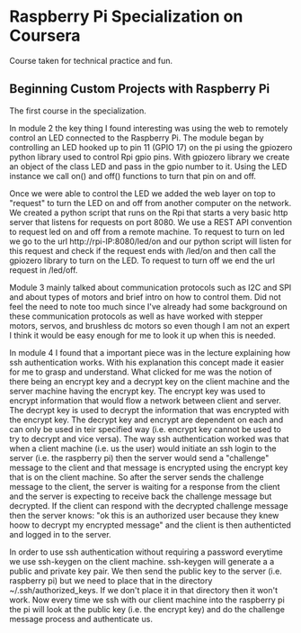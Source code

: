 # Raspberry Pi Specialization on Coursera
Course taken for technical practice and fun.

## Beginning Custom Projects with Raspberry Pi
The first course in the specialization.

In module 2 the key thing I found interesting was using the web to remotely control an LED connected to the Raspberry Pi. The module began by controlling an LED hooked up to pin 11 (GPIO 17) on the pi using the gpiozero python library used to control Rpi gpio pins. With gpiozero library we create an object of the class LED and pass in the gpio number to it. Using the LED instance we call on() and off() functions to turn that pin on and off.

Once we were able to control the LED we added the web layer on top to "request" to turn the LED on and off from another computer on the network. We created a python script that runs on the Rpi that starts a very basic http server that listens for requests on port 8080. We use a REST API convention to request led on and off from a remote machine. To request to turn on led we go to the url http://rpi-IP:8080/led/on and our python script will listen for this request and check if the request ends with /led/on and then call the gpiozero library to turn on the LED. To request to turn off we end the url request in /led/off.


Module 3 mainly talked about communication protocols such as I2C and SPI and about types of motors and brief intro on how to control them. Did not feel the need to note too much since I've already had some background on these communication protocols as well as have worked with stepper motors, servos, and brushless dc motors so even though I am not an expert I think it would be easy enough for me to look it up when this is needed.

In module 4 I found that a important piece was in the lecture explaining how ssh authentication works. With his explanation this concept made it easier for me to grasp and understand. What clicked for me was the notion of there being an encrypt key and a decrypt key on the client machine and the server machine having the encrypt key. The encrypt key was used to encrypt information that would flow a network between client and server. The decrypt key is used to decrypt the information that was encrypted with the encrypt key. The decrypt key and encrypt are dependent on each and can only be used in teir specified way (i.e. encrypt key cannot be used to try to decrypt and vice versa). The way ssh authentication worked was that when a client machine (i.e. us the user) would initiate an ssh login to the server (i.e. the raspberry pi) then the server would send a "challenge" message to the client and that message is encrypted using the encrypt key that is on the client machine. So after the server sends the challenge message to the client, the server is waiting for a response from the client and the server is expecting to receive back the challenge message but decrypted. If the client can respond with the decrypted challenge message then the server knows: "ok this is an authorized user because they knew hoow to decrypt my encrypted message" and the client is then authenticted and logged in to the server.

In order to use ssh authentication without requiring a password everytime we use ssh-keygen on the client machine. ssh-keygen will generate a a public and private key pair. We then send the public key to the server (i.e. raspberry pi) but we need to place that in the directory ~/.ssh/authorized_keys. If we don't place it in that directory then it won't work. Now every time we ssh with our client machine into the raspberry pi the pi will look at the public key (i.e. the encrypt key) and do the challenge message process and authenticate us. 
